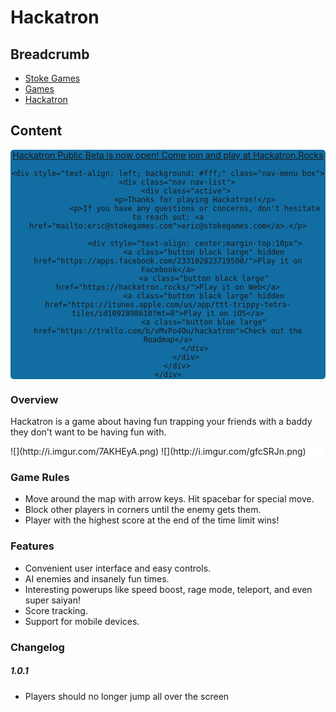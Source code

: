 # Hackatron

## Breadcrumb

<ul class="breadcrumb">
    <li><a href="/"><i class="icon-home"></i> Stoke Games</a></li>
    <li><a href="/games">Games</a></li>
    <li class="active"><a href="/games/hackatron">Hackatron</a></li>
</ul>

## Content

<div style="text-align: center;background: #126DA2;border-radius: 5px;">
    <a class="button blue inset" href="https://hackatron.rocks/">Hackatron Public Beta is now open! Come join and play at Hackatron.Rocks</a>

    <div style="text-align: left; background: #fff;" class="nav-menu box">
        <div class="nav nav-list">
            <div class="active">
                <p>Thanks for playing Hackatron!</p>
                <p>If you have any questions or concerns, don't hesitate to reach out: <a href="mailto:eric@stokegames.com">eric@stokegames.com</a>.</p>

                <div style="text-align: center;margin-top:10px">
                    <a class="button black large" hidden href="https://apps.facebook.com/233102823719500/">Play it on Facebook</a>
                    <a class="button black large" href="https://hackatron.rocks/">Play it on Web</a>
                    <a class="button black large" hidden href="https://itunes.apple.com/us/app/ttt-trippy-tetra-tiles/id1092898610?mt=8">Play it on iOS</a>
                    <a class="button blue large" href="https://trello.com/b/vMvPo4Ou/hackatron">Check out the Roadmap</a>
                </div>
            </div>
        </div>
    </div>
</div>

### Overview

Hackatron is a game about having fun trapping your friends with a baddy they don't want to be having fun with.


<div style="background:#fff;border-radius:5px">
![](http://i.imgur.com/7AKHEyA.png)
![](http://i.imgur.com/gfcSRJn.png)
</div>

### Game Rules

- Move around the map with arrow keys. Hit spacebar for special move.
- Block other players in corners until the enemy gets them.
- Player with the highest score at the end of the time limit wins!

### Features

- Convenient user interface and easy controls.
- AI enemies and insanely fun times.
- Interesting powerups like speed boost, rage mode, teleport, and even super saiyan!
- Score tracking.
- Support for mobile devices.

### Changelog

##### 1.0.1

- Players should no longer jump all over the screen
